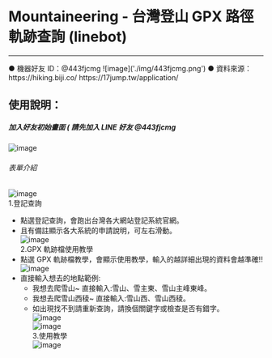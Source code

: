 # Mountaineering - 台灣登山 GPX 路徑軌跡查詢 (linebot)
<hr>
● 機器好友 ID：@443fjcmg  
![image]('./img/443fjcmg.png')  
● 資料來源：  
https://hiking.biji.co/  
https://17jump.tw/application/  

## 使⽤說明：  

##### 加入好友初始畫面 ( 請先加入 LINE 好友 @443fjcmg  

![image](https://github.com/mary830331/LINE/blob/master/img/3376151.jpg)  

###### 表單介紹  

![image](https://github.com/mary830331/LINE/blob/master/img/3376149-2.jpg)  
  1.登記查詢  
- 點選登記查詢，會跑出台灣各大網站登記系統官網。  
- 且有備註顯示各大系統的申請說明，可左右滑動。  
![image](https://github.com/mary830331/LINE/blob/master/img/3376149-1.jpg)  
  2.GPX 軌跡檔使用教學  
- 點選 GPX 軌跡檔教學，會顯示使用教學，輸入的越詳細出現的資料會越準確!!  
![image](https://github.com/mary830331/LINE/blob/master/img/3376145-1.jpg)  
- 直接輸入想去的地點範例:  
  - 我想去爬雪山~ 直接輸入:雪山、雪主東、雪山主峰東峰。  
  - 我想去爬雪山西稜~ 直接輸入:雪山西、雪山西稜。  
  - 如出現找不到請重新查詢，請換個關鍵字或檢查是否有錯字。  
    ![image](https://github.com/mary830331/LINE/blob/master/img/3376141.jpg)  
    ![image](https://github.com/mary830331/LINE/blob/master/img/3376141-1.png)  
  3.使用教學  
![image](https://github.com/mary830331/LINE/blob/master/img/3376143-1.jpg)
